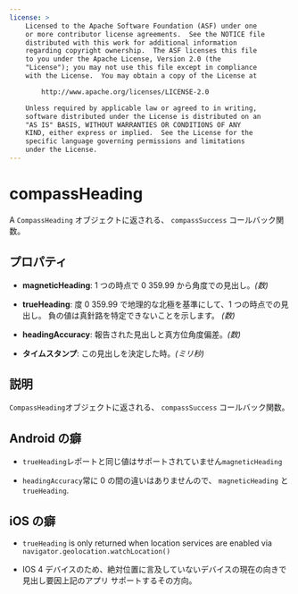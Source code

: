 ```yaml
---
license: >
    Licensed to the Apache Software Foundation (ASF) under one
    or more contributor license agreements.  See the NOTICE file
    distributed with this work for additional information
    regarding copyright ownership.  The ASF licenses this file
    to you under the Apache License, Version 2.0 (the
    "License"); you may not use this file except in compliance
    with the License.  You may obtain a copy of the License at

        http://www.apache.org/licenses/LICENSE-2.0

    Unless required by applicable law or agreed to in writing,
    software distributed under the License is distributed on an
    "AS IS" BASIS, WITHOUT WARRANTIES OR CONDITIONS OF ANY
    KIND, either express or implied.  See the License for the
    specific language governing permissions and limitations
    under the License.
---
```


# compassHeading

A `CompassHeading` オブジェクトに返される、 `compassSuccess` コールバック関数。

## プロパティ

*   **magneticHeading**: 1 つの時点で 0 359.99 から角度での見出し。*(数)*

*   **trueHeading**: 度 0 359.99 で地理的な北極を基準にして、1 つの時点での見出し。 負の値は真針路を特定できないことを示します。 *(数)*

*   **headingAccuracy**: 報告された見出しと真方位角度偏差。*(数)*

*   **タイムスタンプ**: この見出しを決定した時。*(ミリ秒)*

## 説明

`CompassHeading`オブジェクトに返される、 `compassSuccess` コールバック関数。

## Android の癖

*   `trueHeading`レポートと同じ値はサポートされていません`magneticHeading`

*   `headingAccuracy`常に 0 の間の違いはありませんので、 `magneticHeading` と`trueHeading`.

## iOS の癖

*   `trueHeading` is only returned when location services are enabled via `navigator.geolocation.watchLocation()`

*   IOS 4 デバイスのため、絶対位置に言及していないデバイスの現在の向きで見出し要因上記のアプリ サポートするその方向。